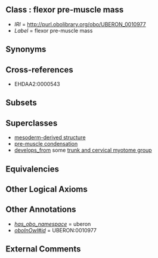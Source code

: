 
## Class : flexor pre-muscle mass

 * *IRI* = http://purl.obolibrary.org/obo/UBERON_0010977
 * *Label* = flexor pre-muscle mass

## Synonyms


## Cross-references

 * EHDAA2:0000543

## Subsets


## Superclasses

 * [mesoderm-derived structure](../../UBERON/20/UBERON_0004120.md)
 * [pre-muscle condensation](../../UBERON/65/UBERON_0005865.md)
 * [develops_from](../../RO/02/RO_0002202.md) some [trunk and cervical myotome group](../../UBERON/63/UBERON_0010963.md)

## Equivalencies


## Other Logical Axioms


## Other Annotations

 * *[has_obo_namespace](../../ce/oboInOwl#hasOBONamespace.md)* = uberon
 * *[oboInOwl#id](../../id/oboInOwl#id.md)* = UBERON:0010977

## External Comments

